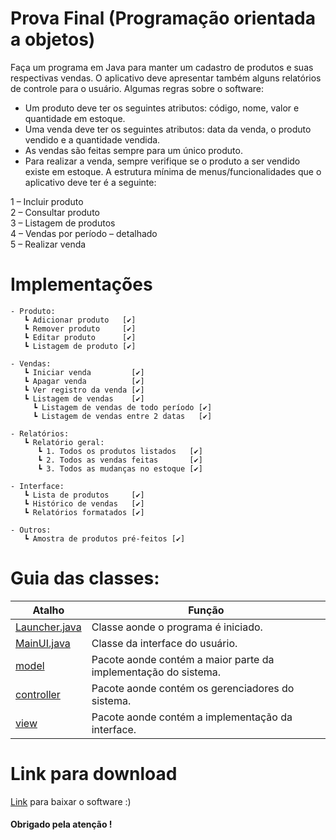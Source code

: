 # Prova Final (Programação orientada a objetos)

Faça um programa em Java para manter um cadastro de produtos e suas
respectivas vendas. O aplicativo deve apresentar também alguns relatórios
de controle para o usuário. Algumas regras sobre o software:
- Um produto deve ter os seguintes atributos: código, nome, valor e
quantidade em estoque.
- Uma venda deve ter os seguintes atributos: data da venda, o produto
vendido e a quantidade vendida.
- As vendas são feitas sempre para um único produto.
- Para realizar a venda, sempre verifique se o produto a ser vendido existe
em estoque.
A estrutura mínima de menus/funcionalidades que o aplicativo deve ter é a
seguinte:

1 – Incluir produto<br>
2 – Consultar produto<br>
3 – Listagem de produtos<br>
4 – Vendas por período – detalhado<br>
5 – Realizar venda<br>

# Implementações 

```
- Produto:
   ┗ Adicionar produto   [✔️]
   ┗ Remover produto     [✔️]
   ┗ Editar produto      [✔️]
   ┗ Listagem de produto [✔️]
   
- Vendas:
   ┗ Iniciar venda         [✔️]
   ┗ Apagar venda          [✔️]
   ┗ Ver registro da venda [✔️]
   ┗ Listagem de vendas    [✔️]
     ┗ Listagem de vendas de todo período [✔️]
     ┗ Listagem de vendas entre 2 datas   [✔️]
     
- Relatórios:
   ┗ Relatório geral:
      ┗ 1. Todos os produtos listados   [✔️]
      ┗ 2. Todos as vendas feitas       [✔️]
      ┗ 3. Todos as mudanças no estoque [✔️]
     
- Interface:
   ┗ Lista de produtos     [✔️]
   ┗ Histórico de vendas   [✔️]
   ┗ Relatórios formatados [✔️]
     
- Outros:
   ┗ Amostra de produtos pré-feitos [✔️]
```

# Guia das classes:

| Atalho        | Função                                          |
|---------------|-------------------------------------------------|
| [Launcher.java](https://github.com/daviddev16/Prova-Final/blob/master/src/org/david/Launcher.java) | Classe aonde o programa é iniciado.             |
| [MainUI.java](https://github.com/daviddev16/Prova-Final/blob/master/src/org/david/view/MainUI.java)   | Classe da interface do usuário.                 |
| [model](https://github.com/daviddev16/Prova-Final/tree/master/src/org/david/model) | Pacote aonde contém a maior parte da implementação do sistema. |
| [controller](https://github.com/daviddev16/Prova-Final/tree/master/src/org/david/controller) | Pacote aonde contém os gerenciadores do sistema. |
| [view](https://github.com/daviddev16/Prova-Final/tree/master/src/org/david/view) | Pacote aonde contém a implementação da interface. |


# Link para download

[Link](https://github.com/daviddev16/Prova-Final/tree/master/builds) para baixar o software :)

<h4>Obrigado pela atenção !</h4>
